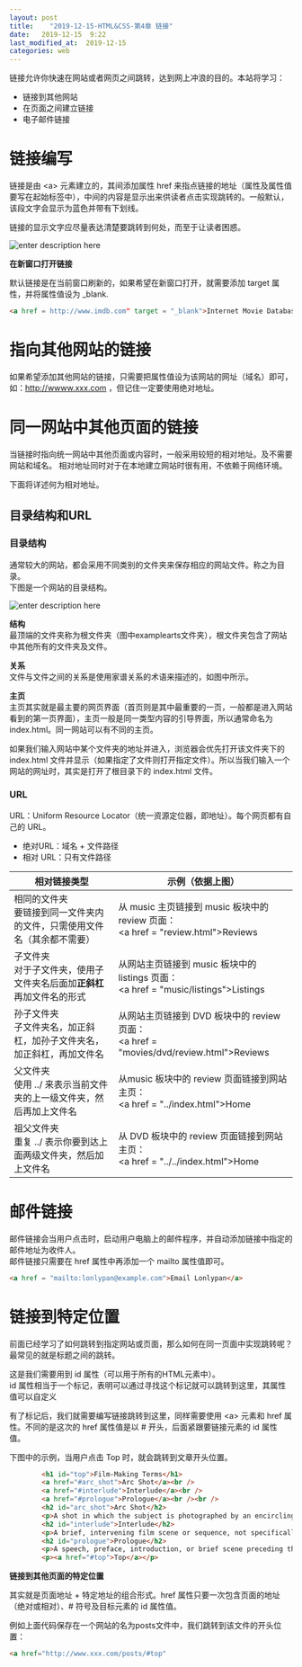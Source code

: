 ```yaml
---
layout: post
title:    "2019-12-15-HTML&CSS-第4章 链接"
date:   2019-12-15  9:22 
last_modified_at:  2019-12-15 
categories: web
---
```


链接允许你快速在网站或者网页之间跳转，达到网上冲浪的目的。本站将学习：

- 链接到其他网站
- 在页面之间建立链接
- 电子邮件链接

# 链接编写

链接是由 \<a> 元素建立的，其间添加属性 href 来指点链接的地址（属性及属性值要写在起始标签中），中间的内容是显示出来供读者点击实现跳转的。一般默认，该段文字会显示为蓝色并带有下划线。

链接的显示文字应尽量表达清楚要跳转到何处，而至于让读者困惑。

![enter description here](https://raw.githubusercontent.com/LonlyPan/LonlyPan.github.io/master/images/Posts/2019-12-15-HTML&CSS-第4章_链接/link.png)

**在新窗口打开链接**

默认链接是在当前窗口刷新的，如果希望在新窗口打开，就需要添加 target 属性，并将属性值设为 \_blank.
```html
<a href = http://www.imdb.com" target = "_blank">Internet Movie Database</a>
```

# 指向其他网站的链接

如果希望添加其他网站的链接，只需要把属性值设为该网站的网址（域名）即可，如：http://wwww.xxx.com ，但记住一定要使用绝对地址。

# 同一网站中其他页面的链接

当链接时指向统一网站中其他页面或内容时，一般采用较短的相对地址。及不需要网站和域名。
相对地址同时对于在本地建立网站时很有用，不依赖于网络环境。

下面将详述何为相对地址。

## 目录结构和URL

### 目录结构

通常较大的网站，都会采用不同类别的文件夹来保存相应的网站文件。称之为目录。  
下图是一个网站的目录结构。

![enter description here](https://raw.githubusercontent.com/LonlyPan/LonlyPan.github.io/master/images/Posts/2019-12-15-HTML&CSS-第4章_链接/struture.png)

**结构**  
最顶端的文件夹称为根文件夹（图中examplearts文件夹），根文件夹包含了网站中其他所有的文件夹及文件。

**关系**  
文件与文件之间的关系是使用家谱关系的术语来描述的，如图中所示。


**主页**  
主页其实就是最主要的网页界面（首页则是其中最重要的一页，一般都是进入网站看到的第一页界面），主页一般是同一类型内容的引导界面，所以通常命名为 index.html。同一网站可以有不同的主页。

如果我们输入网站中某个文件夹的地址并进入，浏览器会优先打开该文件夹下的 index.html 文件并显示（如果指定了文件则打开指定文件）。所以当我们输入一个网站的网址时，其实是打开了根目录下的 index.html 文件。

### URL 

URL：Uniform Resource Locator（统一资源定位器，即地址）。每个网页都有自己的 URL。
- 绝对URL：域名 + 文件路径
- 相对 URL：只有文件路径

| 相对链接类型      | 示例（依据上图）                                                                           |
| ------------------------------- | -------------------------------------- |
| 相同的文件夹<br />要链接到同一文件夹内的文件，只需使用文件名（其余都不需要） | 从 music 主页链接到 music 板块中的 review 页面：<br /> \<a href = "review.html">Reviews</a>       |
| 子文件夹<br />对于子文件夹，使用子文件夹名后面加**正斜杠**再加文件名的形式   | 从网站主页链接到 music 板块中的 listings 页面：<br /> \<a href = "music/listings">Listings</a>    |
| 孙子文件夹<br />子文件夹名，加正斜杠，加孙子文件夹名，加正斜杠，再加文件名   | 从网站主页链接到 DVD 板块中的 review 页面：<br /> \<a href = "movies/dvd/review.html">Reviews</a> |
| 父文件夹<br />使用 ../ 来表示当前文件夹的上一级文件夹，然后再加上文件名      | 从music 板块中的 review 页面链接到网站主页：<br /> \<a href = "../index.html">Home</a>            |
| 祖父文件夹<br />重复 ../ 表示你要到达上面两级文件夹，然后加上文件名          | 从 DVD 板块中的 review 页面链接到网站主页：<br />\<a href = "../../index.html">Home</a>                |

# 邮件链接

邮件链接会当用户点击时，启动用户电脑上的邮件程序，并自动添加链接中指定的邮件地址为收件人。  
邮件链接只需要在 href 属性中再添加一个 mailto 属性值即可。

```html
<a href = "mailto:lonlypan@example.com">Email Lonlypan</a>
```

# 链接到特定位置

前面已经学习了如何跳转到指定网站或页面，那么如何在同一页面中实现跳转呢？最常见的就是标题之间的跳转。

这是我们需要用到 id 属性（可以用于所有的HTML元素中）。  
id 属性相当于一个标记，表明可以通过寻找这个标记就可以跳转到这里，其属性值可以自定义

有了标记后，我们就需要编写链接跳转到这里，同样需要使用 \<a> 元素和 href 属性。不同的是这次的 href 属性值是以 # 开头，后面紧跟要链接元素的 id 属性值。

下图中的示例，当用户点击 Top 时，就会跳转到文章开头位置。

```html
		<h1 id="top">Film-Making Terms</h1>
		<a href="#arc_shot">Arc Shot</a><br />
		<a href="#interlude">Interlude</a><br />
		<a href="#prologue">Prologue</a><br /><br />
		<h2 id="arc_shot">Arc Shot</h2>
		<p>A shot in which the subject is photographed by an encircling or moving camera</p>
		<h2 id="interlude">Interlude</h2>
		<p>A brief, intervening film scene or sequence, not specifically tied to the plot, that appears within a film</p>
		<h2 id="prologue">Prologue</h2>
		<p>A speech, preface, introduction, or brief scene preceding the the main action or plot of a film; contrast to epilogue</p>
		<p><a href="#top">Top</a></p>
```

**链接到其他页面的特定位置**

其实就是页面地址 + 特定地址的组合形式。href 属性只要一次包含页面的地址（绝对或相对）、# 符号及目标元素的 id 属性值。

例如上面代码保存在一个网站的名为posts文件中，我们跳转到该文件的开头位置：

```html
<a href="http://www.xxx.com/posts/#top"
```